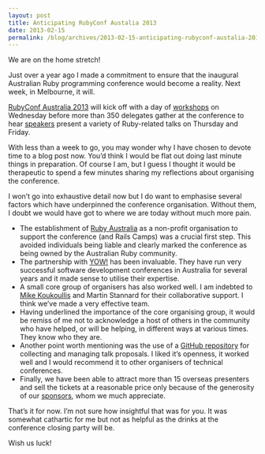 ```yaml
---
layout: post
title: Anticipating RubyConf Austalia 2013
date: 2013-02-15
permalink: /blog/archives/2013-02-15-anticipating-rubyconf-austalia-2013
---
```


We are on the home stretch!

Just over a year ago I made a commitment to ensure that the inaugural
Australian Ruby programming conference would become a reality. Next
week, in Melbourne, it will.

[RubyConf Australia 2013](http://www.rubyconf.org.au/) will kick off
with a day of [workshops](http://www.rubyconf.org.au/workshops) on
Wednesday before more than 350 delegates gather at the conference to
hear [speakers](http://www.rubyconf.org.au/speakers) present a variety
of Ruby-related talks on Thursday and Friday.

With less than a week to go, you may wonder why I have chosen to devote
time to a blog post now. You’d think I would be flat out doing last
minute things in preparation. Of course I am, but I guess I thought it
would be therapeutic to spend a few minutes sharing my reflections about
organising the conference.

I won’t go into exhaustive detail now but I do want to emphasise several
factors which have underpinned the conference organisation. Without
them, I doubt we would have got to where we are today without much more
pain.

-   The establishment of [Ruby Australia](http://ruby.org.au) as a
    non-profit organisation to support the conference (and Rails Camps)
    was a crucial first step. This avoided individuals being liable and
    clearly marked the conference as being owned by the Australian Ruby
    community.
-   The partnership with [YOW!](http://www.yowconference.com.au/) has
    been invaluable. They have run very successful software development
    conferences in Australia for several years and it made sense to
    utilise their expertise.
-   A small core group of organisers has also worked well. I am indebted
    to [Mike Koukoullis](http://twitter.com/kouky) and Martin Stannard
    for their collaborative support. I think we’ve made a very effective
    team.
-   Having underlined the importance of the core organising group, it
    would be remiss of me not to acknowledge a host of others in the
    community who have helped, or will be helping, in different ways at
    various times. They know who they are.
-   Another point worth mentioning was the use of a [GitHub
    repository](https://github.com/rubyaustralia/rubyconfau-2013-cfp)
    for collecting and managing talk proposals. I liked it’s openness,
    it worked well and I would recommend it to other organisers of
    technical conferences.
-   Finally, we have been able to attract more than 15 overseas
    presenters and sell the tickets at a reasonable price only because
    of the generosity of our
    [sponsors](http://www.rubyconf.org.au/sponsors), whom we much
    appreciate.

That’s it for now. I’m not sure how insightful that was for you. It was
somewhat cathartic for me but not as helpful as the drinks at the
conference closing party will be.

Wish us luck!
